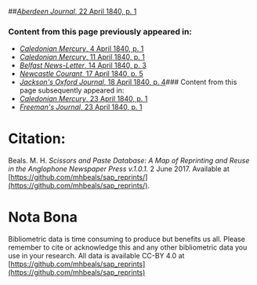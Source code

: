 ##[*Aberdeen Journal*, 22 April 1840, p. 1](https://mhbeals.github.io/sap_html/Aberdeen-Journal/Aberdeen-Journal-22-April-1840-p-1)

### Content from this page previously appeared in:
+ [*Caledonian Mercury*, 4 April 1840, p. 1](https://mhbeals.github.io/sap_html/Caledonian-Mercury/Caledonian-Mercury-4-April-1840-p-1)
+ [*Caledonian Mercury*, 11 April 1840, p. 1](https://mhbeals.github.io/sap_html/Caledonian-Mercury/Caledonian-Mercury-11-April-1840-p-1)
+ [*Belfast News-Letter*, 14 April 1840, p. 3](https://mhbeals.github.io/sap_html/Belfast-News-Letter/Belfast-News-Letter-14-April-1840-p-3)
+ [*Newcastle Courant*, 17 April 1840, p. 5](https://mhbeals.github.io/sap_html/Newcastle-Courant/Newcastle-Courant-17-April-1840-p-5)
+ [*Jackson's Oxford Journal*, 18 April 1840, p. 4](https://mhbeals.github.io/sap_html/Jackson's-Oxford-Journal/Jackson's-Oxford-Journal-18-April-1840-p-4)### Content from this page subsequently appeared in:
+ [*Caledonian Mercury*, 23 April 1840, p. 1](https://mhbeals.github.io/sap_html/Caledonian-Mercury/Caledonian-Mercury-23-April-1840-p-1)
+ [*Freeman's Journal*, 23 April 1840, p. 1](https://mhbeals.github.io/sap_html/Freeman's-Journal/Freeman's-Journal-23-April-1840-p-1)
                    
# Citation: 

Beals. M. H. *Scissors and Paste Database: A Map of Reprinting and Reuse in the Anglophone Newspaper Press v.1.0.1.* 2 June 2017. Available at [https://github.com/mhbeals/sap_reprints/](https://github.com/mhbeals/sap_reprints/). 
                    
# Nota Bona

Bibliometric data is time consuming to produce but benefits us all. Please remember to cite or acknowledge this and any other bibliometric data you use in your research. All data is available CC-BY 4.0 at [https://github.com/mhbeals/sap_reprints](https://github.com/mhbeals/sap_reprints)
